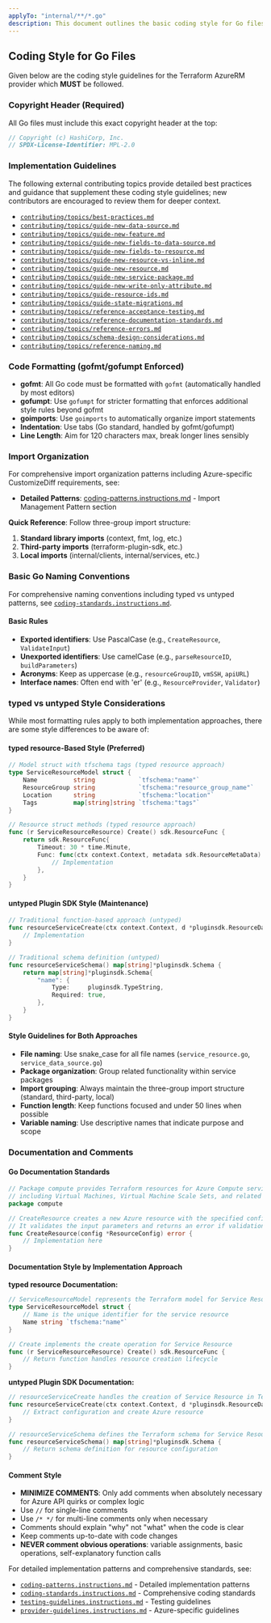 ```yaml
---
applyTo: "internal/**/*.go"
description: This document outlines the basic coding style for Go files in the Terraform AzureRM provider repository. It focuses on formatting rules, import organization, and fundamental Go style guidelines. For comprehensive standards and implementation patterns, see the other instruction files.
---
```


## Coding Style for Go Files
Given below are the coding style guidelines for the Terraform AzureRM provider which **MUST** be followed.

### Copyright Header (Required)
All Go files must include this exact copyright header at the top:
```go
// Copyright (c) HashiCorp, Inc.
// SPDX-License-Identifier: MPL-2.0
```

### Implementation Guidelines
The following external contributing topics provide detailed best practices and guidance that supplement these coding style guidelines; new contributors are encouraged to review them for deeper context.
  - [`contributing/topics/best-practices.md`](../../contributing/topics/best-practices.md)
  - [`contributing/topics/guide-new-data-source.md`](../../contributing/topics/guide-new-data-source.md)
  - [`contributing/topics/guide-new-feature.md`](../../contributing/topics/guide-new-feature.md)
  - [`contributing/topics/guide-new-fields-to-data-source.md`](../../contributing/topics/guide-new-fields-to-data-source.md)
  - [`contributing/topics/guide-new-fields-to-resource.md`](../../contributing/topics/guide-new-fields-to-resource.md)
  - [`contributing/topics/guide-new-resource-vs-inline.md`](../../contributing/topics/guide-new-resource-vs-inline.md)
  - [`contributing/topics/guide-new-resource.md`](../../contributing/topics/guide-new-resource.md)
  - [`contributing/topics/guide-new-service-package.md`](../../contributing/topics/guide-new-service-package.md)
  - [`contributing/topics/guide-new-write-only-attribute.md`](../../contributing/topics/guide-new-write-only-attribute.md)
  - [`contributing/topics/guide-resource-ids.md`](../../contributing/topics/guide-resource-ids.md)
  - [`contributing/topics/guide-state-migrations.md`](../../contributing/topics/guide-state-migrations.md)
  - [`contributing/topics/reference-acceptance-testing.md`](../../contributing/topics/reference-acceptance-testing.md)
  - [`contributing/topics/reference-documentation-standards.md`](../../contributing/topics/reference-documentation-standards.md)
  - [`contributing/topics/reference-errors.md`](../../contributing/topics/reference-errors.md)
  - [`contributing/topics/schema-design-considerations.md`](../../contributing/topics/schema-design-considerations.md)
  - [`contributing/topics/reference-naming.md`](../../contributing/topics/reference-naming.md)

### Code Formatting (gofmt/gofumpt Enforced)
- **gofmt**: All Go code must be formatted with `gofmt` (automatically handled by most editors)
- **gofumpt**: Use `gofumpt` for stricter formatting that enforces additional style rules beyond gofmt
- **goimports**: Use `goimports` to automatically organize import statements
- **Indentation**: Use tabs (Go standard, handled by gofmt/gofumpt)
- **Line Length**: Aim for 120 characters max, break longer lines sensibly

### Import Organization

For comprehensive import organization patterns including Azure-specific CustomizeDiff requirements, see:
- **Detailed Patterns**: [coding-patterns.instructions.md](./coding-patterns.instructions.md) - Import Management Pattern section

**Quick Reference**: Follow three-group import structure:
1. **Standard library imports** (context, fmt, log, etc.)
2. **Third-party imports** (terraform-plugin-sdk, etc.)
3. **Local imports** (internal/clients, internal/services, etc.)

### Basic Go Naming Conventions

For comprehensive naming conventions including typed vs untyped patterns, see [`coding-standards.instructions.md`](./coding-standards.instructions.md).

#### Basic Rules
- **Exported identifiers**: Use PascalCase (e.g., `CreateResource`, `ValidateInput`)
- **Unexported identifiers**: Use camelCase (e.g., `parseResourceID`, `buildParameters`)
- **Acronyms**: Keep as uppercase (e.g., `resourceGroupID`, `vmSSH`, `apiURL`)
- **Interface names**: Often end with 'er' (e.g., `ResourceProvider`, `Validator`)

### typed vs untyped Style Considerations

While most formatting rules apply to both implementation approaches, there are some style differences to be aware of:

#### typed resource-Based Style (Preferred)
```go
// Model struct with tfschema tags (typed resource approach)
type ServiceResourceModel struct {
    Name          string            `tfschema:"name"`
    ResourceGroup string            `tfschema:"resource_group_name"`
    Location      string            `tfschema:"location"`
    Tags          map[string]string `tfschema:"tags"`
}

// Resource struct methods (typed resource approach)
func (r ServiceResourceResource) Create() sdk.ResourceFunc {
    return sdk.ResourceFunc{
        Timeout: 30 * time.Minute,
        Func: func(ctx context.Context, metadata sdk.ResourceMetaData) error {
            // Implementation
        },
    }
}
```

#### untyped Plugin SDK Style (Maintenance)
```go
// Traditional function-based approach (untyped)
func resourceServiceCreate(ctx context.Context, d *pluginsdk.ResourceData, meta interface{}) error {
    // Implementation
}

// Traditional schema definition (untyped)
func resourceServiceSchema() map[string]*pluginsdk.Schema {
    return map[string]*pluginsdk.Schema{
        "name": {
            Type:     pluginsdk.TypeString,
            Required: true,
        },
    }
}
```

#### Style Guidelines for Both Approaches
- **File naming**: Use snake_case for all file names (`service_resource.go`, `service_data_source.go`)
- **Package organization**: Group related functionality within service packages
- **Import grouping**: Always maintain the three-group import structure (standard, third-party, local)
- **Function length**: Keep functions focused and under 50 lines when possible
- **Variable naming**: Use descriptive names that indicate purpose and scope

### Documentation and Comments

#### Go Documentation Standards
```go
// Package compute provides Terraform resources for Azure Compute services
// including Virtual Machines, Virtual Machine Scale Sets, and related resources.
package compute

// CreateResource creates a new Azure resource with the specified configuration.
// It validates the input parameters and returns an error if validation fails.
func CreateResource(config *ResourceConfig) error {
    // Implementation here
}
```

#### Documentation Style by Implementation Approach

**typed resource Documentation:**
```go
// ServiceResourceModel represents the Terraform model for Service Resource
type ServiceResourceModel struct {
    // Name is the unique identifier for the service resource
    Name string `tfschema:"name"`
}

// Create implements the create operation for Service Resource
func (r ServiceResourceResource) Create() sdk.ResourceFunc {
    // Return function handles resource creation lifecycle
}
```

**untyped Plugin SDK Documentation:**
```go
// resourceServiceCreate handles the creation of Service Resource in Terraform
func resourceServiceCreate(ctx context.Context, d *pluginsdk.ResourceData, meta interface{}) error {
    // Extract configuration and create Azure resource
}

// resourceServiceSchema defines the Terraform schema for Service Resource
func resourceServiceSchema() map[string]*pluginsdk.Schema {
    // Return schema definition for resource configuration
}
```

#### Comment Style
- **MINIMIZE COMMENTS**: Only add comments when absolutely necessary for Azure API quirks or complex logic
- Use `//` for single-line comments
- Use `/* */` for multi-line comments only when necessary
- Comments should explain "why" not "what" when the code is clear
- Keep comments up-to-date with code changes
- **NEVER comment obvious operations**: variable assignments, basic operations, self-explanatory function calls

For detailed implementation patterns and comprehensive standards, see:
- [`coding-patterns.instructions.md`](./coding-patterns.instructions.md) - Detailed implementation patterns
- [`coding-standards.instructions.md`](./coding-standards.instructions.md) - Comprehensive coding standards
- [`testing-guidelines.instructions.md`](./testing-guidelines.instructions.md) - Testing guidelines
- [`provider-guidelines.instructions.md`](./provider-guidelines.instructions.md) - Azure-specific guidelines
